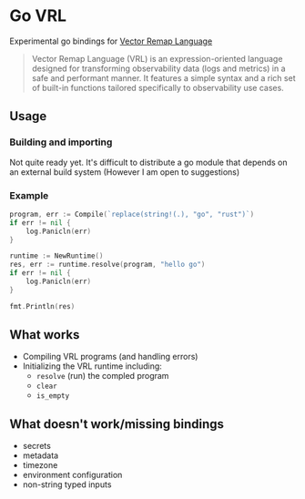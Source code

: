 
# Go VRL

Experimental go bindings for [Vector Remap Language](https://vector.dev/docs/reference/vrl/)

> Vector Remap Language (VRL) is an expression-oriented language designed for transforming observability data (logs and metrics) in a safe and performant manner. It features a simple syntax and a rich set of built-in functions tailored specifically to observability use cases.

## Usage

### Building and importing

Not quite ready yet. It's difficult to distribute a go module that depends on an external build system (However I am open to suggestions)

### Example

```go
program, err := Compile(`replace(string!(.), "go", "rust")`)
if err != nil {
    log.Panicln(err)
}

runtime := NewRuntime()
res, err := runtime.resolve(program, "hello go")
if err != nil {
    log.Panicln(err)
}

fmt.Println(res)
```

## What works

- Compiling VRL programs (and handling errors)
- Initializing the VRL runtime including:
  - `resolve` (run) the compled program
  - `clear` 
  - `is_empty`

## What doesn't work/missing bindings

- secrets
- metadata 
- timezone
- environment configuration 
- non-string typed inputs